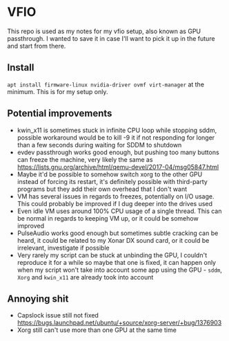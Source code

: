 # VFIO

This repo is used as my notes for my vfio setup, also known as GPU passthrough. I wanted to save it in case I'll want to pick it up in the future and start from there.

## Install
`apt install firmware-linux nvidia-driver ovmf virt-manager` at the minimum. This is for my setup only.

## Potential improvements
- kwin_x11 is sometimes stuck in infinite CPU loop while stopping sddm, possible workaround would be to kill -9 it if not responding for longer than a few seconds during waiting for SDDM to shutdown
- evdev passthrough works good enough, but pushing too many buttons can freeze the machine, very likely the same as https://lists.gnu.org/archive/html/qemu-devel/2017-04/msg05847.html
- Maybe it'd be possible to somehow switch xorg to the other GPU instead of forcing its restart, it's definitely possible with third-party programs but they add their own overhead that I don't want
- VM has several issues in regards to freezes, potentially on I/O usage. This could probably be improved if I dug deeper into the drives used
- Even idle VM uses around 100% CPU usage of a single thread. This can be normal in regards to keeping VM up, or it could be somehow improved
- PulseAudio works good enough but sometimes subtle cracking can be heard, it could be related to my Xonar DX sound card, or it could be irrelevant, investigate if possible
- Very rarely my script can be stuck at unbinding the GPU, I couldn't reproduce it for a while so maybe that one is fixed, it can happen only when my script won't take into account some app using the GPU - `sddm`, `Xorg` and `kwin_x11` are already took into account

## Annoying shit
- Capslock issue still not fixed https://bugs.launchpad.net/ubuntu/+source/xorg-server/+bug/1376903
- Xorg still can't use more than one GPU at the same time
